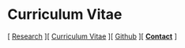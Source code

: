 # Curriculum Vitae

[ [Research](/index.md) ][ [Curriculum Vitae](/cv.md) ][ [Github](https://github.com/status-five) ][ **[Contact](/contact.md)** ]
